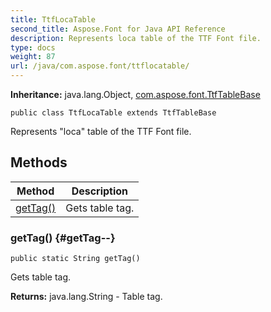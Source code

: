 ```yaml
---
title: TtfLocaTable
second_title: Aspose.Font for Java API Reference
description: Represents loca table of the TTF Font file.
type: docs
weight: 87
url: /java/com.aspose.font/ttflocatable/
---
```

**Inheritance:**
java.lang.Object, [com.aspose.font.TtfTableBase](../../com.aspose.font/ttftablebase)
```
public class TtfLocaTable extends TtfTableBase
```

Represents "loca" table of the TTF Font file.
## Methods

| Method | Description |
| --- | --- |
| [getTag()](#getTag--) | Gets table tag. |
### getTag() {#getTag--}
```
public static String getTag()
```


Gets table tag.

**Returns:**
java.lang.String - Table tag.
